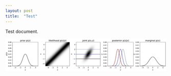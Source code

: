 ```yaml
---
layout: post
title:  "Test"
---
```


Test document.

<img src="/assets/images/test.png" alt="test figure">
